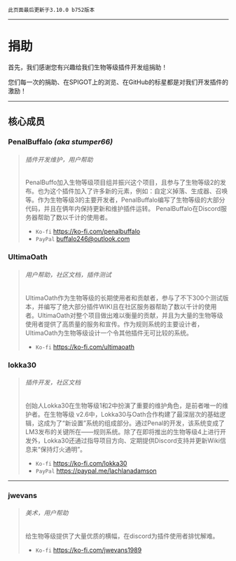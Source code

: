 ```
此页面最后更新于3.10.0 b752版本
```

***

# 捐助

首先，我们感谢您有兴趣给我们生物等级插件开发组捐助！

您们每一次的捐助、在SPIGOT上的浏览、在GitHub的标星都是对我们开发插件的激励！

***

## 核心成员

### PenalBuffalo *(aka stumper66)*

> ###### 插件开发维护，用户帮助
> PenalBuffo加入生物等级项目组并振兴这个项目，且参与了生物等级2的发布。也为这个插件加入了许多新的元素，例如：自定义掉落、生成器、召唤等。作为生物等级3的主要开发者，PenalBuffalo编写了生物等级的大部分代码，并且在俩年内保持更新和维护插件运转。 PenalBuffalo在Discord服务器帮助了数以千计的使用者。
> * `Ko-fi` https://ko-fi.com/penalbuffalo
> * `PayPal` buffalo246@outlook.com

### UltimaOath
> ###### 用户帮助，社区文档，插件测试
> UltimaOath作为生物等级的长期使用者和贡献者，参与了不下300个测试版本，并编写了绝大部分插件WIKI且在社区服务器帮助了数以千计的使用者。UltimaOath对整个项目做出难以衡量的贡献，并且为大量的生物等级使用者提供了高质量的服务和宣传。作为规则系统的主要设计者，UltimaOath为生物等级设计一个令其他插件无可比较的系统。
> * `Ko-fi` https://ko-fi.com/ultimaoath

### lokka30
> ###### 插件开发，社区文档
> 创始人Lokka30在生物等级1和2中扮演了重要的维护角色，是前者唯一的维护者。在生物等级 v2.6中，Lokka30与Oath合作构建了最深层次的基础逻辑，这成为了“新设置”系统的组成部分。通过Penal的开发，该系统变成了LM3发布的关键所在——规则系统。除了在即将推出的生物等级4上进行开发外，Lokka30还通过指导项目方向、定期提供Discord支持并更新Wiki信息来“保持灯火通明”。
> * `Ko-fi` https://ko-fi.com/lokka30
> * `PayPal` https://paypal.me/lachlanadamson

***

### jwevans
> ###### 美术，用户帮助
> 给生物等级提供了大量优质的横幅，在discord为插件使用者排忧解难。
> * `Ko-fi` https://ko-fi.com/jwevans1989
